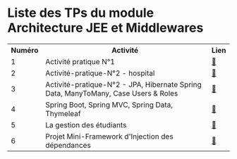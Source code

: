 # Liste des TPs du module Architecture JEE et Middlewares
<table>
  <tbody><tr>
    <th>Numéro</th>
    <th>Activité</th>
    <th>Lien</th>
  </tr>
  <tr>
    <td>1</td>
    <td>Activité pratique N°1	</td>
    <td><a href="https://github.com/TarikFERTAHI/TarikFERTAHI-JEE/tree/main/Activit%C3%A9-pratique-N%C2%B01"><g-emoji class="g-emoji" alias="link" fallback-src="https://github.githubassets.com/images/icons/emoji/unicode/1f517.png">🔗</g-emoji></a></td>
  </tr>
 <tr>
   <td>2</td>
    <td>Activité-pratique-N°2 - hospital </td>
    <td><a href="https://github.com/TarikFERTAHI/TarikFERTAHI-JEE/tree/main/Activit%C3%A9-pratique-N%C2%B02/hospital"><g-emoji class="g-emoji" alias="link" fallback-src="https://github.githubassets.com/images/icons/emoji/unicode/1f517.png">🔗</g-emoji></a></td>
  </tr>
  <tr>
     <td>3</td>
    <td>Activité-pratique-N°2 - JPA, Hibernate Spring Data, ManyToMany, Case Users & Roles</td>
    <td><a href="https://github.com/TarikFERTAHI/TarikFERTAHI-JEE/tree/main/Activit%C3%A9-pratique-N%C2%B02/jpa-enset"><g-emoji class="g-emoji" alias="link" fallback-src="https://github.githubassets.com/images/icons/emoji/unicode/1f517.png">🔗</g-emoji></a></td>
  </tr>
    <tr><td>4</td>
    <td>Spring Boot, Spring MVC, Spring Data, Thymeleaf </td>
    <td><a href="https://github.com/TarikFERTAHI/TarikFERTAHI-JEE/tree/main/Activit%C3%A9-pratique-N%C2%B03"><g-emoji class="g-emoji" alias="link" fallback-src="https://github.githubassets.com/images/icons/emoji/unicode/1f517.png">🔗</g-emoji></a></td>
  </tr>
  <tr>
  <td>5</td>
    <td>La gestion des étudiants</td>
    <td><a href="https://github.com/TarikFERTAHI/TarikFERTAHI-JEE/tree/main/Activit%C3%A9-pratique-N%C2%B04"><g-emoji class="g-emoji" alias="link" fallback-src="https://github.githubassets.com/images/icons/emoji/unicode/1f517.png">🔗</g-emoji></a></td>
  </tr>
  <tr>
   </tr>
    <tr>
     <td>6</td>
    <td>Projet Mini-Framework d'Injection des dépendances</td>
    <td><a href="https://github.com/TarikFERTAHI/TarikFERTAHI-JEE/tree/main/Mini_Framework_Project"><g-emoji class="g-emoji" alias="link" fallback-src="https://github.githubassets.com/images/icons/emoji/unicode/1f517.png">🔗</g-emoji></a></td>
  </tr>
  <tr>
</tbody></table>
